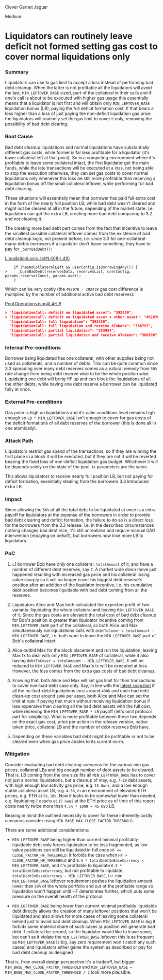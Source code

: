 Clever Garnet Jaguar

Medium

# Liquidators can routinely leave deficit not formed setting gas cost to cover normal liquidations only

### Summary

Liquidators can use tx gas limit to accept a loss instead of performing bad debt cleanup. When the latter is not profitable all the liquidators will avoid the last, `MIN_LEFTOVER_BASE` sized, part of the collateral in their calls and if one's call is about to be executed with higher gas usage this essentially means that a liquidator is not first and will obtain only `MIN_LEFTOVER_BASE` liquidation bonus (LB), paying the full deficit formation cost. If that bears a loss higher than a loss of just paying the non-deficit liquidation gas price the liquidators will routinely set the gas limit to cover it only, removing the possibility of bad debt clearing.

### Root Cause

Bad debt cleanup liquidations and normal liquidations have substantially different gas costs, while former is far less profitable for a liquidator (it's lower collateral left at that point). So in a competing environment where it's profitable to leave some collateral intact, the first liquidator get the main funds, while the late transactions will be executed at a loss, not being able to stop the execution otherwise, they can set gas costs to cover normal liquidations only whenever this loss be still more profitable than receiving a liquidation bonus off the small collateral leftover, while performing full bad debt clearing.

These situations will essentially mean that borrower has paid full extra cost in the form of the nearly full position LB, while bad debt wasn't cleared and might not be cleared at all in the future, depending of the market state. I.e. liquidators can get the extra LB, creating more bad debt comparing to 3.2 and not clearing it. 

The creating more bad debt part comes from the fact that incentive to leave the smallest possible collateral leftover comes from the existence of bad debt cleanup logic, not present before, i.e. since 3.3 for one-collateral-many-debts borrowers if a liquidator don't leave something, they have to pay for `_burnBadDebt()`:

[LiquidationLogic.sol#L408-L410](https://github.com/sherlock-audit/2025-01-aave-v3-3/blob/main/aave-v3-origin/src/contracts/protocol/libraries/logic/LiquidationLogic.sol#L408-L410)

```solidity
    if (hasNoCollateralLeft && userConfig.isBorrowingAny()) {
>     _burnBadDebt(reservesData, reservesList, userConfig, params.reservesCount, params.user);
    }
```

Which can be very costly (the `492078 - 392439` gas cost difference is multiplied by the number of additional active bad debt reserves):

[Pool.Operations.json#L4-L9](https://github.com/sherlock-audit/2025-01-aave-v3-3/blob/main/aave-v3-origin/snapshots/Pool.Operations.json#L4-L9)

```json
> "liquidationCall: deficit on liquidated asset": "392439",
> "liquidationCall: deficit on liquidated asset + other asset": "492078",
  "liquidationCall: full liquidation": "392439",
  "liquidationCall: full liquidation and receive ATokens": "368797",
  "liquidationCall: partial liquidation": "383954",
  "liquidationCall: partial liquidation and receive ATokens": "360308",
```

### Internal Pre-conditions

Borrower being liquidated has one collateral, with other supplies being not used as collaterals, and a number of debts. This can be quite common since 3.3 spreading over many debt reserves comes as a natural remedy from `50%` rule change from being debt reserve wise to be the whole position wise. Liquidating one debt will bring HF up and can block the liquidations of all the other debts, while having one debt reserve a borrower can be liquidated fully at once.


### External Pre-conditions

Gas price is high on liquidations and it's calm conditions level remains high enough so `LB * MIN_LEFTOVER_BASE` isn't enough to cover for gas costs of the deficit formations of all debt reserves of the borrower (this is done all in one atomically).

### Attack Path

Liquidators restrict gas spend of the transactions, so if they are winning the first place in a block it will be executed, but if they are not it will be reverted bearing the fixed loss of non-deficit liquidation gas budget. Whichever it will be depends solely on the state of the pool, tx parameters are the same.

This allows liquidators to receive nearly full position LB, but not paying for deficit formation, essentially stealing from the borrowers 3.3 introduced extra LB.

### Impact

Since allowing the `50%` of all the total debt to be liquidated at once is a extra payoff for liquidators at the expense of the borrowers in order to provide bad debt clearing and deficit formation, the failure to do so is a direct loss for the borrowers from the 3.3 release. I.e. in the described circumstances nothing changes bad debt vice, it's still unrealized and require manual DAO intervention (repaying on behalf), but borrowers now lose more LB to liquidators.

### PoC

1. L1 borrower Bob have only one collateral, `totalAmount` of it, and have a number of different debt reserves, say `7`. A market wide down move just happened resulting with increased gas price and his collateral losing value sharply so it will no longer cover his biggest debt reserve's position after an addition of the liquidator incentive, i.e. his cumulative debt position becomes liquidable with bad debt coming from all the reserves.

2. Liquidators Alice and Max both calculated the expected profit of two variants: liquidating the whole collateral and leaving `MIN_LEFTOVER_BASE` of it. Since the gas costs are elevated the total cost of bad debt cleanup for Bob's position is greater than liquidator incentive coming from `MIN_LEFTOVER_BASE` part of the collateral, so both Alice and Max simultaneously run liquidations calls with `debtToCover = totalAmount - MIN_LEFTOVER_BASE`, i.e. both want to leave the `MIN_LEFTOVER_BASE` part of Bob's collateral intact.

3. Alice outbid Max for the block placement and run the liquidation, leaving Max tx to deal with only `MIN_LEFTOVER_BASE` of collateral, while it also having `debtToCover = totalAmount - MIN_LEFTOVER_BASE`. It will be reduced to `MIN_LEFTOVER_BASE` and Max's tx will be executed at loss. However, the loss comes from the extra gas costs of bad debt cleanup.

4. Knowing that, both Alice and Max will set gas limit for their transactions to cover non-bad-debt case only. Say, in line with the [latest snapshot](https://github.com/sherlock-audit/2025-01-aave-v3-3/blob/main/aave-v3-origin/snapshots/Pool.Operations.json#L4-L9) if all the no-bad-debt liquidations cost around `400k` and each bad debt clean-up cost around `100k` per asset, both Alice and Max can set the limit at `410k` if paying that much without receiving liquidation bonus if less expensive than clearing all the bad debt assets with the full cost, while receiving the `MIN_LEFTOVER_BASE * LB` payoff (let's omit protocol part for simplicity). What is more profitable between these two depends on the exact gas cost, price per action in the release version, native token price, collateral LB and the number of debt reserves Bob have.

5. Depending on these variables bad debt might be profitable or not to be cleared even when gas price abates to its current norm.

### Mitigation

Consider evaluating bad debt clearing scenarios for the various min gas prices, collateral LBs and big enough number of debt assets to be cleared. That is, LB coming from the one size fits all `MIN_LEFTOVER_BASE` has to cover not just a normal liquidations, but a cleanup of may, e.g. `7-10` debt assets, with high enough low activity gas price, e.g. `15 Gwei`, and a low enough stable collateral asset LB, e.g. `4.5%`, in an environment of elevated ETH prices, e.g. ETH at `5k`, `10k`. Now it looks to be somewhat lower than needed, e.g. liquidating `7` assets at `15 Gwei` at the ETH price as of time of this report costs nearly twice more than `4.5% * 1000 = 45 USD` LB.

Bearing in mind the outlined necessity to cover for these inherently costly scenarios consider rising `MIN_BASE_MAX_CLOSE_FACTOR_THRESHOLD`.

There are some additional considerations:

* `MIN_LEFTOVER_BASE` being higher than current minimal profitably liquidable debt only forces liquidation to be less fragmented, as low value positions can still be liquidated in full once `HF <= CLOSE_FACTOR_HF_THRESHOLD`: it forbids the case when `HF > CLOSE_FACTOR_HF_THRESHOLD` and `0.5 * totalDebtInBaseCurrency < MIN_LEFTOVER_BASE`, and it's profitable to liquidate `0.5 * totalDebtInBaseCurrency`, but not profitable to liquidate `totalDebtInBaseCurrency - MIN_LEFTOVER_BASE`, i.e. min `MIN_LEFTOVER_BASE` leftover requirement pushes the liquidation amount lower than `50%` of the whole portfolio and out of the profitable range so liquidation won't happen until HF deteriorates further, which puts some pressure on the overall health of the protocol

* `MIN_LEFTOVER_BASE` being lower than current minimal profitably liquidable debt directly allows the creation of many leftover positions that won't be liquidated and also allows for more cases of leaving some collateral behind just to avoid bad debt cleanup. When `MIN_LEFTOVER_BASE` is big it forbids some material share of such cases (a position will generate bad debt if collateral be zeroed, so the liquidator would like to leave some, but can't as it violate the `MIN_LEFTOVER_BASE` leftover: this is as frequent as `MIN_LEFTOVER_BASE` is big, say zero requirement won't catch any such cases) and liquidators either game the system as described or pay for bad debt cleanup as designed

That is, from overall design perspective it's a tradeoff, but bigger `MIN_BASE_MAX_CLOSE_FACTOR_THRESHOLD` and `MIN_LEFTOVER_BASE = MIN_BASE_MAX_CLOSE_FACTOR_THRESHOLD / 2` look more plausible.
